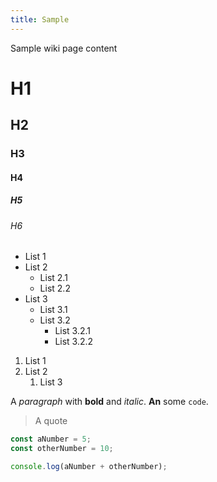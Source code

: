 ```yaml
---
title: Sample
---
```


Sample wiki page content

# H1

## H2

### H3

#### H4

##### H5

###### H6

* List 1
* List 2
  * List 2.1
  * List 2.2
* List 3
  * List 3.1
  * List 3.2
    * List 3.2.1
    * List 3.2.2

1. List 1
2. List 2
   1. List 3

A _paragraph_ with **bold** and *italic*. __An__ some `code`.

> A quote

```javascript
const aNumber = 5;
const otherNumber = 10;

console.log(aNumber + otherNumber);
```